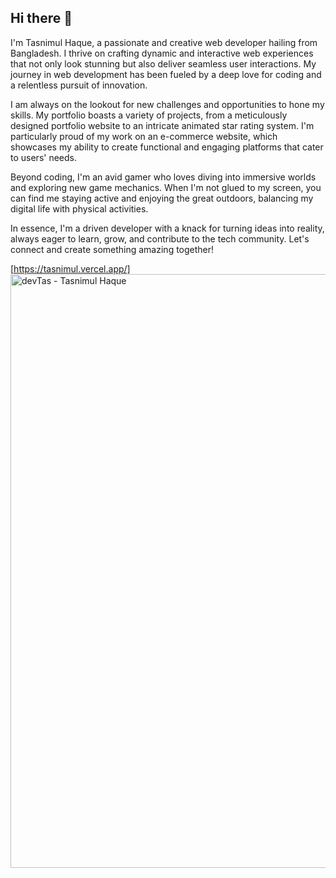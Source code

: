 ## Hi there 👋

<!--
**tasnimultas67/tasnimultas67** is a ✨ _special_ ✨ repository because its `README.md` (this file) appears on your GitHub profile.

Here are some ideas to get you started:

- 🔭 I’m currently working on ...
- 🌱 I’m currently learning ...
- 👯 I’m looking to collaborate on ...
- 🤔 I’m looking for help with ...
- 💬 Ask me about ...
- 📫 How to reach me: ...
- 😄 Pronouns: ...
- ⚡ Fun fact: ...
-->
I'm Tasnimul Haque, a passionate and creative web developer hailing from Bangladesh. I thrive on crafting dynamic and interactive web experiences that not only look stunning but also deliver seamless user interactions. My journey in web development has been fueled by a deep love for coding and a relentless pursuit of innovation.

I am always on the lookout for new challenges and opportunities to hone my skills. My portfolio boasts a variety of projects, from a meticulously designed portfolio website to an intricate animated star rating system. I'm particularly proud of my work on an e-commerce website, which showcases my ability to create functional and engaging platforms that cater to users' needs.

Beyond coding, I'm an avid gamer who loves diving into immersive worlds and exploring new game mechanics. When I'm not glued to my screen, you can find me staying active and enjoying the great outdoors, balancing my digital life with physical activities.

In essence, I'm a driven developer with a knack for turning ideas into reality, always eager to learn, grow, and contribute to the tech community. Let's connect and create something amazing together!

[https://tasnimul.vercel.app/]
<img width="950" alt="devTas - Tasnimul Haque" src="https://github.com/user-attachments/assets/254136a2-2e6b-48c0-8d1e-ff033ac12f04" />


